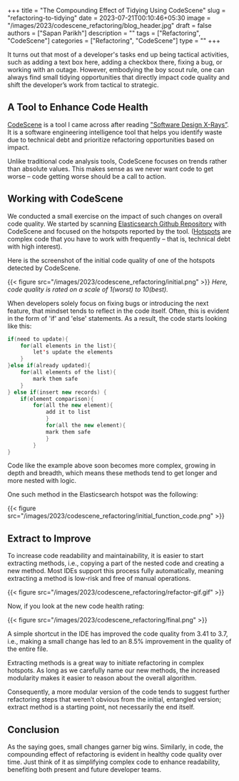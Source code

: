 +++
title = "The Compounding Effect of Tidying Using CodeScene"
slug = "refactoring-to-tidying"
date = 2023-07-21T00:10:46+05:30
image = "/images/2023/codescene_refactoring/blog_header.jpg"
draft = false
authors = ["Sapan Parikh"]
description = ""
tags = ["Refactoring", "CodeScene"]
categories = ["Refactoring", "CodeScene"]
type = ""
+++

It turns out that most of a developer's tasks end up being tactical activities, such as adding a text box here, adding a checkbox there, fixing a bug, or working with an outage. However, embodying the boy scout rule, one can always find small tidying opportunities that directly impact code quality and shift the developer’s work from tactical to strategic.

## A Tool to Enhance Code Health

[CodeScene](https://codescene.com/) is a tool I came across after reading ["Software Design X-Rays”](https://pragprog.com/titles/atevol/software-design-x-rays/). It is a software engineering intelligence tool that helps you identify waste due to technical debt and prioritize refactoring opportunities based on impact.

Unlike traditional code analysis tools, CodeScene focuses on trends rather than absolute values. This makes sense as we never want code to get worse – code getting worse should be a call to action.

## Working with CodeScene

We conducted a small exercise on the impact of such changes on overall code quality. We started by scanning [Elasticsearch Github Repository](https://github.com/elastic/elasticsearch) with CodeScene and focused on the hotspots reported by the tool. ([Hotspots](https://codescene.com/blog/prioritize-technical-debt-by-impact/) are complex code that you have to work with frequently – that is, technical debt with high interest).

Here is the screenshot of the initial code quality of one of the hotspots detected by CodeScene.

{{< figure src="/images/2023/codescene_refactoring/initial.png" >}} <i>Here, code quality is rated on a scale of 1(worst) to 10(best).</i>

When developers solely focus on fixing bugs or introducing the next feature, that mindset tends to reflect in the code itself. Often, this is evident in the form of 'if' and 'else' statements. As a result, the code starts looking like this:

```java
if(need to update){
	for(all elements in the list){
		let's update the elements
	}
}else if(already updated){
	for(all elements of the list){
		mark them safe
	}
} else if(insert new records) {
	if(element comparison){
		for(all the new element){
			add it to list
        	}
        	for(all the new element){
			mark them safe
        	}
    	}
}
```

Code like the example above soon becomes more complex, growing in depth and breadth, which means these methods tend to get longer and more nested with logic.

One such method in the Elasticsearch hotspot was the following:

{{< figure src="/images/2023/codescene_refactoring/initial_function_code.png" >}}

## Extract to Improve

To increase code readability and maintainability, it is easier to start extracting methods, i.e., copying a part of the nested code and creating a new method. Most IDEs support this process fully automatically, meaning extracting a method is low-risk and free of manual operations.

{{< figure src="/images/2023/codescene_refactoring/refactor-gif.gif" >}}

Now, if you look at the new code health rating:

{{< figure src="/images/2023/codescene_refactoring/final.png" >}}

A simple shortcut in the IDE has improved the code quality from 3.41 to 3.7, i.e., making a small change has led to an 8.5% improvement in the quality of the entire file.

Extracting methods is a great way to initiate refactoring in complex hotspots. As long as we carefully name our new methods, the increased modularity makes it easier to reason about the overall algorithm.

Consequently, a more modular version of the code tends to suggest further refactoring steps that weren’t obvious from the initial, entangled version; extract method is a starting point, not necessarily the end itself.

## Conclusion

As the saying goes, small changes garner big wins. Similarly, in code, the compounding effect of refactoring is evident in healthy code quality over time. Just think of it as simplifying complex code to enhance readability, benefiting both present and future developer teams.
